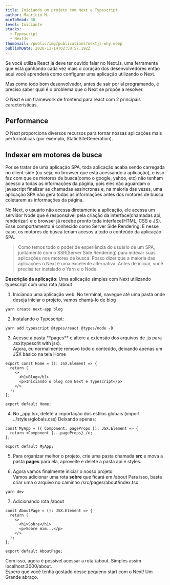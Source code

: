 ```yaml
---
title: Iniciando um projeto com Next e Typescript
author: Maurício M.
minToRead: 30
level: Iniciante
stacks:
  - Typescript
  - NextJs
thumbnail: /public/img/publications/nextjs-why.webp
publishDate: 2020-11-14T02:50:57.192Z
---
```

Se você utiliza React já deve ter ouvido falar no NextJs, uma ferramenta que está ganhando cada vez mais o coração dos desenvolvedores então aqui você aprenderá como configurar uma aplicação utilizando o Next.

Mas como todo bom desenvolvedor, antes de sair por aí programando, é preciso saber qual é o problema que o Next se propõe a resolver.

O Next é um framework de frontend para react com 2 principais características.

## Performance

O Next proporciona diversos recursos para tornar nossas aplicações mais performáticas (por exemplo, StaticSiteGeneration).

## Indexar em motores de busca

Por se tratar de uma aplicação SPA, toda aplicação acaba sendo carregada no client-side (ou seja, no browser que está acessando a aplicação), e isso faz com que os motores de busca(como o google, yahoo, etc) não tenham acesso a todas as informações da página, pois eles não aguardam o javascript finalizar as chamadas assíncronas e, na maioria das vezes, uma aplicação SPA não gera todas as informações antes dos motores de busca coletarem as informações da página.

No Next, o usuário não acessa diretamente a aplicação, ele acessa um servidor Node que é responsável pela criação da interface(chamadas api, renderizar) e o browser já recebe pronto toda interface(HTML, CSS e JS).  Esse comportamento é conhecido como Server Side Rendering. E nesse caso, os motores de busca teriam acesos a todo o conteúdo da aplicação SPA.

> Como temos todo o poder de experiência do usuário de um SPA, juntamente com o SSR(Server Side Rendering) para indexar suas aplicações nos motores de busca. Posso dizer que a maioria das aplicações o Next é uma excelente alternativa. Antes de iniciar, você precisa ter instalado o Yarn e o Node.

**Descrição da aplicação**: Uma aplicação simples com Next utilizando typescript com uma rota /about

1. Iniciando uma aplicação web:
   No terminal, navegue até uma pasta onde deseja iniciar o projeto, vamos chamá-lo de blog


```
yarn create next-app blog
```

2. Instalando o Typescript:


```
yarn add typescript @types/react @types/node -D
```

3. Acesse a pasta \*\*pages\*\* e altere a extensão dos arquivos de .js para .tsx(typescrit with jsx). \
   Agora, eu normalmente removo todo o conteúdo, deixando apenas um JSX básico na tela Home


```
export const Home = (): JSX.Element => {  
  return (  
    <>  
      <h1>Blog</h1>  
      <p>Iniciando o blog com Next e Typescript</p>  
    </>  
  );  
};  
  
export default Home;  
```

4. No _app.tsx, delete a importação dos estilos globais (import ../styles/globals.css)  Deixando apenas: 


```
const MyApp = ({ Component, pageProps }): JSX.Element => {
  return <Component {...pageProps} />;
};

export default MyApp;
```

5. Para organizar melhor o projeto, crie uma pasta chamada **src** e mova a pasta **pages** para ela, aproveite e delete a pasta api e styles.

6. Agora vamos finalmente iniciar o nosso projeto\
   Vamos adicionar uma rota **sobre** que ficará em <url>/about
   Para isso, basta criar uma o arquivo no caminho /src/pages/about/index.tsx


```
yarn dev
```

7. Adicionando rota /about


```
const AboutPage = (): JSX.Element => {
  return (
    <>
      <h1>Sobre</h1>
      <p>Sobre mim...</p>
    </>
  );
};

export default AboutPage;
```

Com isso, agora é possível acessar a rota /about. Simples assim
localhost:3000/about.\
Espero que você tenha gostado desse pequeno start com o Next! Um Grande abraço.
